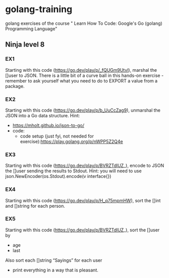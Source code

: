 # golang-training
golang exercises of the course " Learn How To Code: Google's Go (golang) Programming Language"

## Ninja level 8

### EX1
Starting with this code (https://go.dev/play/p/_fQUGm9Utvl), marshal the []user to JSON. There is a little bit of a curve ball in this hands-on exercise - remember to ask yourself what you need to do to EXPORT a value from a package.

### EX2
Starting with this code (https://go.dev/play/p/b_UuCcZag9), unmarshal the JSON into a Go data structure. Hint:
- https://mholt.github.io/json-to-go/
- code:
  - code setup (just fyi, not needed for exercise):https://play.golang.org/p/nWPP5Z2Q4e

### EX3
Starting with this code (https://go.dev/play/p/BVRZTdlUZ_), encode to JSON the []user sending the results to Stdout. Hint: you will need to use json.NewEncoder(os.Stdout).encode(v interface{})

### EX4
Starting with this code (https://go.dev/play/p/H_q75mpmHW), sort the []int and []string for each person.

### EX5
Starting with this code (https://go.dev/play/p/BVRZTdlUZ_), sort the []user by
- age
- last

Also sort each []string “Sayings” for each user
- print everything in a way that is pleasant.
  
